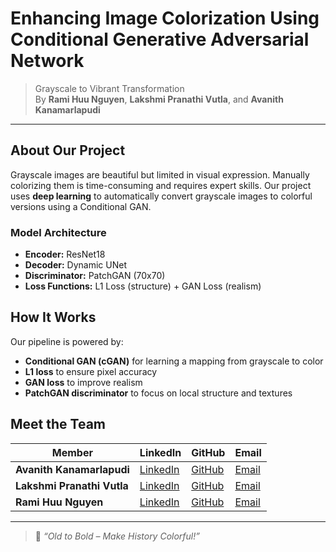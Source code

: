 # Enhancing Image Colorization Using Conditional Generative Adversarial Network

> Grayscale to Vibrant Transformation  
> By **Rami Huu Nguyen**, **Lakshmi Pranathi Vutla**, and **Avanith Kanamarlapudi**

---

## About Our Project

Grayscale images are beautiful but limited in visual expression. Manually colorizing them is time-consuming and requires expert skills. Our project uses **deep learning** to automatically convert grayscale images to colorful versions using a Conditional GAN.

### Model Architecture

- **Encoder:** ResNet18  
- **Decoder:** Dynamic UNet  
- **Discriminator:** PatchGAN (70x70)  
- **Loss Functions:** L1 Loss (structure) + GAN Loss (realism)

## How It Works

Our pipeline is powered by:

- **Conditional GAN (cGAN)** for learning a mapping from grayscale to color
- **L1 loss** to ensure pixel accuracy
- **GAN loss** to improve realism
- **PatchGAN discriminator** to focus on local structure and textures


## Meet the Team

| Member | LinkedIn | GitHub | Email |
|--------|----------|--------|-------|
| **Avanith Kanamarlapudi** | [LinkedIn](https://www.linkedin.com/in/avanith-kanamarlapudi-8aa081204/) | [GitHub](https://github.com/Avanith12) | [Email](mailto:A.Kanamarlapudi001@umb.edu) |
| **Lakshmi Pranathi Vutla** | [LinkedIn](https://www.linkedin.com/in/lakshmi-pranathi-vutla30/) | [GitHub](https://github.com/Pranathivutla30) | [Email](mailto:L.Vutla001@umb.edu) |
| **Rami Huu Nguyen** | [LinkedIn](https://www.linkedin.com/in/raminguyen/) | [GitHub](https://github.com/raminguyen) | [Email](mailto:huuthanhvy.nguyen001@umb.edu) |

---

> 🌈 *“Old to Bold – Make History Colorful!”*
